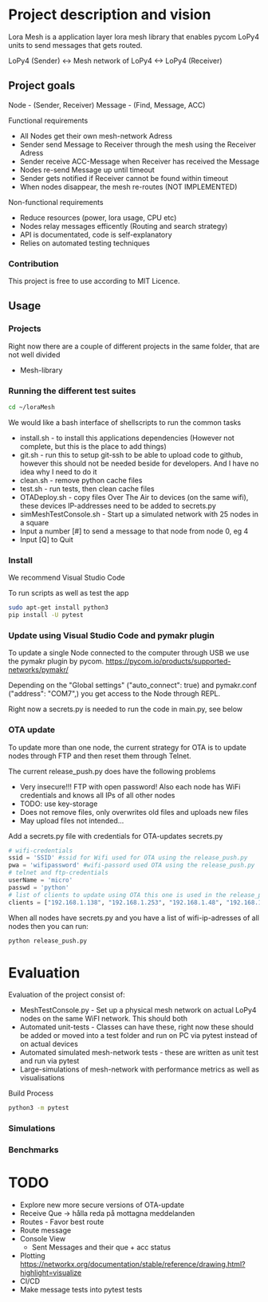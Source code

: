# Project description and vision

Lora Mesh is a application layer lora mesh library that enables pycom LoPy4 units to send messages that gets routed.

LoPy4 (Sender) <-> Mesh network of LoPy4 <-> LoPy4 (Receiver)

## Project goals

Node - (Sender, Receiver)
Message - (Find, Message, ACC)

Functional requirements
 * All Nodes get their own mesh-network Adress
 * Sender send Message to Receiver through the mesh using the Receiver Adress
 * Sender receive ACC-Message when Receiver has received the Message
 * Nodes re-send Message up until timeout
 * Sender gets notified if Receiver cannot be found within timeout
 * When nodes disappear, the mesh re-routes (NOT IMPLEMENTED)

Non-functional requirements
 * Reduce resources (power, lora usage, CPU etc)
 * Nodes relay messages efficently (Routing and search strategy)
 * API is documentated, code is self-explanatory
 * Relies on automated testing techniques

### Contribution
This project is free to use according to MIT Licence.

## Usage

### Projects
Right now there are a couple of different projects in the same folder, that are not well divided
 * Mesh-library


### Running the different test suites

```bash
cd ~/loraMesh
```

We would like a bash interface of shellscripts to run the common tasks
 * install.sh - to install this applications dependencies (However not complete, but this is the place to add things)
 * git.sh - run this to setup git-ssh to be able to upload code to github, however this should not be needed beside for developers. And I have no idea why I need to do it
 * clean.sh - remove python cache files
 * test.sh - run tests, then clean cache files
 * OTADeploy.sh - copy files Over The Air to devices (on the same wifi), these devices IP-addresses need to be added to secrets.py
 * simMeshTestConsole.sh - Start up a simulated network with 25 nodes in a square 
  * Input a number [#] to send a message to that node from node 0, eg 4
  * Input [Q] to Quit




### Install
We recommend Visual Studio Code 

To run scripts as well as test the app
```bash 
sudo apt-get install python3
pip install -U pytest
``` 
### Update using Visual Studio Code and pymakr plugin
To update a single Node connected to the computer through USB we use the pymakr plugin by pycom.
https://pycom.io/products/supported-networks/pymakr/

Depending on the "Global settings" ("auto_connect": true) and pymakr.conf ("address": "COM7",) you get access to the Node through REPL. 

Right now a secrets.py is needed to run the code in main.py, see below

### OTA update
To update more than one node, the current strategy for OTA is to update nodes through FTP and then reset them through Telnet.

The current release_push.py does have the following problems
 * Very insecure!!! FTP with open password! Also each node has WiFi credentials and knows all IPs of all other nodes
 * TODO: use key-storage
 * Does not remove files, only overwrites old files and uploads new files
 * May upload files not intended...

Add a secrets.py file with credentials for OTA-updates
secrets.py
```python
# wifi-credentials
ssid = 'SSID' #ssid for Wifi used for OTA using the release_push.py
pwa = 'wifipassword' #wifi-passord used OTA using the release_push.py
# telnet and ftp-credentials
userName = 'micro'
passwd = 'python'
# list of clients to update using OTA this one is used in the release_push.py
clients = ["192.168.1.138", "192.168.1.253", "192.168.1.48", "192.168.1.15"]
```

When all nodes have secrets.py and you have a list of wifi-ip-adresses of all nodes then you can run:
```bash
python release_push.py
```


# Evaluation

Evaluation of the project consist of:
 * MeshTestConsole.py - Set up a physical mesh network on actual LoPy4 nodes on the same WiFI network. This should both 
 * Automated unit-tests - Classes can have these, right now these should be added or moved into a test folder and run on PC via pytest instead of on actual devices
 * Automated simulated mesh-network tests -  these are written as unit test and run via pytest
 * Large-simulations of mesh-network with performance metrics as well as visualisations


Build Process



```bash
python3 -m pytest
```

### Simulations

### Benchmarks


# TODO
 * Explore new more secure versions of OTA-update
 * Receive Que -> hålla reda på mottagna meddelanden
 * Routes - Favor best route
 * Route message
 * Console View
   * Sent Messages and their que + acc status
 * Plotting https://networkx.org/documentation/stable/reference/drawing.html?highlight=visualize
 * CI/CD 
 * Make message tests into pytest tests
